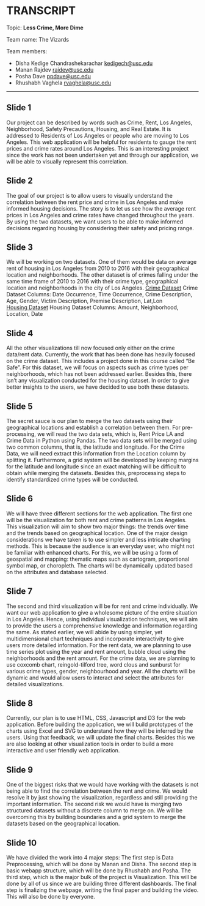 # TRANSCRIPT

Topic: **Less Crime, More Dime**

Team name: The Vizards

Team members:

- Disha Kedige Chandrashekarachar <kedigech@usc.edu>
- Manan Rajdev <rajdev@usc.edu>
- Posha Dave <ppdave@usc.edu>
- Rhushabh Vaghela <rvaghela@usc.edu>

---

## Slide 1

Our project can be described by words such as Crime, Rent, Los Angeles, Neighborhood, Safety Precautions, Housing, and Real Estate. It is addressed to Residents of Los Angeles or people who are moving to Los Angeles. This web application will be helpful for residents to gauge the rent prices and crime rates around Los Angeles. This is an interesting project since the work has not been undertaken yet and through our application, we will be able to visually represent this correlation.

## Slide 2

The goal of our project is to allow users to visually understand the correlation between the rent price and crime in Los Angeles and make informed housing decisions. The story is to let us see how the average rent prices in Los Angeles and crime rates have changed throughout the years. By using the two datasets, we want users to be able to make informed decisions regarding housing by considering their safety and pricing range.

## Slide 3

We will be working on two datasets. One of them would be data on average rent of housing in Los Angeles from 2010 to 2016 with their geographical location and neighborhoods. The other dataset is of crimes falling under the same time frame of 2010 to 2016 with their crime type, geographical location and neighborhoods in the city of Los Angeles.
[Crime Dataset](https://data.lacity.org/A-Safe-City/Crime-Data-from-2010-to-2019/63jg-8b9z/data)
Crime Dataset Columns: Date Occurrence, Time Occurrence, Crime Description, Age, Gender, Victim Description, Premise Description, Lat,Lon  
[Housing Dataset](https://usc.data.socrata.com/Los-Angeles/Rent-Price-LA-/4a97-v5tx)
Housing Dataset Columns: Amount, Neighborhood, Location, Date

## Slide 4

All the other visualizations till now focused only either on the crime data/rent data. Currently, the work that has been done has heavily focused on the crime dataset. This includes a project done in this course called “Be Safe”. For this dataset, we will focus on aspects such as crime types per neighborhoods, which has not been addressed earlier. Besides this, there isn’t any visualization conducted for the housing dataset. In order to give better insights to the users, we have decided to use both these datasets.

## Slide 5

The secret sauce is our plan to merge the two datasets using their geographical locations and establish a correlation between them. For pre-processing, we will read the two data sets, which is, Rent Price LA and Crime Data in Python using Pandas. The two data sets will be merged using two common columns, that is, the latitude and longitude. For the Crime Data, we will need extract this information from the Location column by splitting it. Furthermore, a grid system will be developed by keeping margins for the latitude and longitude since an exact matching will be difficult to obtain while merging the datasets. Besides this, preprocessing steps to identify standardized crime types will be conducted.

## Slide 6

We will have three different sections for the web application. The first one will be the visualization for both rent and crime patterns in Los Angeles. This visualization will aim to show two major things: the trends over time and the trends based on geographical location. One of the major design considerations we have taken is to use simpler and less intricate charting methods. This is because the audience is an everyday user, who might not be familiar with enhanced charts. For this, we will be using a form of geospatial and mapping: thematic maps such as cartogram, proportional symbol map, or choropleth. The charts will be dynamically updated based on the attributes and database selected.

## Slide 7

The second and third visualization will be for rent and crime individually. We want our web application to give a wholesome picture of the entire situation in Los Angeles. Hence, using individual visualization techniques, we will aim to provide the users a comprehensive knowledge and information regarding the same. As stated earlier, we will abide by using simpler, yet multidimensional chart techniques and incorporate interactivity to give users more detailed information. For the rent data, we are planning to use time series plot using the year and rent amount, bubble cloud using the neighborhoods and the rent amount. For the crime data, we are planning to use coxcomb chart, reingold-tilford tree, word clous and sunburst for various crime types, gender, neighbourhood and year. All the charts will be dynamic and would allow users to interact and select the attributes for detailed visualizations.

## Slide 8

Currently, our plan is to use HTML, CSS, Javascript and D3 for the web application. Before building the application, we will build prototypes of the charts using Excel and SVG to understand how they will be inferred by the users. Using that feedback, we will update the final charts. Besides this we are also looking at other visualization tools in order to build a more interactive and user friendly web application.

## Slide 9

One of the biggest risks that we would have working with the datasets is not being able to find the correlation between the rent and crime. We would resolve it by just showing the visualization, regardless and still providing the important information. The second risk we would have is merging two structured datasets without a discrete column to merge on. We will be overcoming this by building boundaries and a grid system to merge the datasets based on the geographical location.

## Slide 10

We have divided the work into 4 major steps:
The first step is Data Preprocessing, which will be done by Manan and Disha. The second step is basic webapp structure, which will be done by Rhushabh and Posha. The third step, which is the major bulk of the project is Visualization. This will be done by all of us since we are building three different dashboards. The final step is finalizing the webpage, writing the final paper and building the video. This will also be done by everyone.
